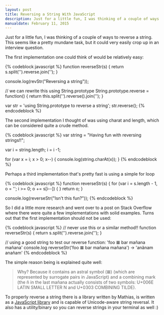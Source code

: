 ```yaml
---
layout: post
title: Reversing a String With JavaScript
description: Just for a little fun, I was thinking of a couple of ways to reverse a string. This seems like a pretty mundane task, but it could very easily crop up in an interview question.
manualdate: February 11, 2015
---
```


Just for a little fun, I was thinking of a couple of ways to reverse a string. This seems like a pretty mundane task, but it could very easily crop up in an interview question.

The first implementation one could think of would be relatively easy:

{% codeblock javascript %}
function reverseStr(s) {
	return s.split('').reverse.join('');
}

console.log(revStr("Reversing a string"));

// we can rewrite this using String.prototype
String.prototype.reverse = function() {
  return this.split('').reverse().join('');
}

var str = 'using String.prototype to reverse a string';
str.reverse();
{% endcodeblock %}

The second implementation I thought of was using charat and length, which can be considered quite a crude method.

{% codeblock javascript %}
var string = "Having fun with reversing strings!!";

var i = string.length;
i =  i -1;

for (var x = i; x > 0; x--) {
	console.log(string.charAt(x));
}
{% endcodeblock %}

Perhaps a third implementation that's pretty fast is using a simple for loop

{% codeblock javascript %}
function reverseStr(s) {
  for (var i = s.length - 1, o = ''; i >= 0; o += s[i--]) { }
  return o;
}

console.log(reverseStr("Isn't this fun?"));
{% endcodeblock %}

So I did a little more research and went over to a post on Stack Overflow where there were quite a few implementations with solid examples. Turns out that the first implementation should not be used:

{% codeblock javascript %}
// never use this or a similar method!!
function reverseStr(s) {
	return s.split('').reverse.join('');
}

// using a good string to test our reverse function: 'foo 𝌆 bar mañana mañana'
console.log reverseStr('foo 𝌆 bar mañana mañana')
→ 'anãnam anañam'
{% endcodeblock %}

The simple reason being is explained quite well:

> Why? Because it contains an astral symbol (𝌆) (which are represented by surrogate pairs in JavaScript) and a combining mark (the ñ in the last mañana actually consists of two symbols: U+006E LATIN SMALL LETTER N and U+0303 COMBINING TILDE).

To properly reverse a string there is a library written by Mathias, is written as a [JavaScript library](https://github.com/mathiasbynens/esrever) and is capable of Unicode-aware string reversal. It also has a utility/binary so you can reverse strings in your terminal as well :)
